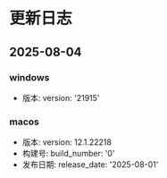 # 更新日志

## 2025-08-04

### windows
- 版本: version: '21915'

### macos
- 版本: version: 12.1.22218
- 构建号: build_number: '0'
- 发布日期: release_date: '2025-08-01'


